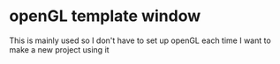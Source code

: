 # openGL template window

This is mainly used so I don't have to set up openGL each time I want to make a new project using it
